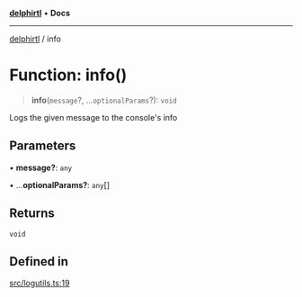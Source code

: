 [**delphirtl**](../README.md) • **Docs**

***

[delphirtl](../globals.md) / info

# Function: info()

> **info**(`message`?, ...`optionalParams`?): `void`

Logs the given message to the console's info

## Parameters

• **message?**: `any`

• ...**optionalParams?**: `any`[]

## Returns

`void`

## Defined in

[src/logutils.ts:19](https://github.com/chuacw/delphirtl/blob/7ea4891110a48e6aa35744474c09ae59d2a501a7/src/logutils.ts#L19)
